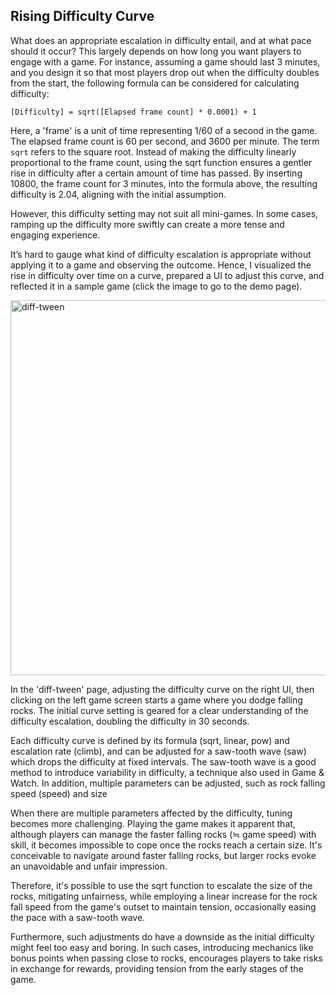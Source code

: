 ## Rising Difficulty Curve

What does an appropriate escalation in difficulty entail, and at what pace should it occur? This largely depends on how long you want players to engage with a game. For instance, assuming a game should last 3 minutes, and you design it so that most players drop out when the difficulty doubles from the start, the following formula can be considered for calculating difficulty:

```
[Difficulty] = sqrt([Elapsed frame count] * 0.0001) + 1
```

Here, a 'frame' is a unit of time representing 1/60 of a second in the game. The elapsed frame count is 60 per second, and 3600 per minute. The term `sqrt` refers to the square root. Instead of making the difficulty linearly proportional to the frame count, using the sqrt function ensures a gentler rise in difficulty after a certain amount of time has passed. By inserting 10800, the frame count for 3 minutes, into the formula above, the resulting difficulty is 2.04, aligning with the initial assumption.

However, this difficulty setting may not suit all mini-games. In some cases, ramping up the difficulty more swiftly can create a more tense and engaging experience.

It’s hard to gauge what kind of difficulty escalation is appropriate without applying it to a game and observing the outcome. Hence, I visualized the rise in difficulty over time on a curve, prepared a UI to adjust this curve, and reflected it in a sample game (click the image to go to the demo page).

<a href="https://abagames.github.io/diffi-tween/"><img src="https://abagames.github.io/diffi-tween/screenshot.png" alt="diff-tween" width="600"/></a>

In the 'diff-tween' page, adjusting the difficulty curve on the right UI, then clicking on the left game screen starts a game where you dodge falling rocks. The initial curve setting is geared for a clear understanding of the difficulty escalation, doubling the difficulty in 30 seconds.

Each difficulty curve is defined by its formula (sqrt, linear, pow) and escalation rate (climb), and can be adjusted for a saw-tooth wave (saw) which drops the difficulty at fixed intervals. The saw-tooth wave is a good method to introduce variability in difficulty, a technique also used in Game & Watch. In addition, multiple parameters can be adjusted, such as rock falling speed (speed) and size

When there are multiple parameters affected by the difficulty, tuning becomes more challenging. Playing the game makes it apparent that, although players can manage the faster falling rocks (≒ game speed) with skill, it becomes impossible to cope once the rocks reach a certain size. It's conceivable to navigate around faster falling rocks, but larger rocks evoke an unavoidable and unfair impression.

Therefore, it's possible to use the sqrt function to escalate the size of the rocks, mitigating unfairness, while employing a linear increase for the rock fall speed from the game's outset to maintain tension, occasionally easing the pace with a saw-tooth wave.

Furthermore, such adjustments do have a downside as the initial difficulty might feel too easy and boring. In such cases, introducing mechanics like bonus points when passing close to rocks, encourages players to take risks in exchange for rewards, providing tension from the early stages of the game.

